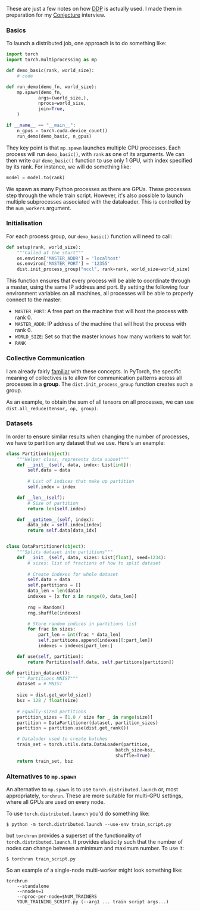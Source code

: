 These are just a few notes on how [DDP](DDP.md) is actually used. I made them in preparation for my [Conjecture](../../../Random/Applications/Application%20Process/Conjecture.md) interview.


### Basics

To launch a distributed job, one approach is to do something like:

```python
import torch
import torch.multiprocessing as mp

def demo_basic(rank, world_size):
	# code

def run_demo(demo_fn, world_size):
	mp.spawn(demo_fn,
			args=(world_size,),
			nprocs=world_size,
			join=True,
	)

if __name__ == "__main__":
	n_gpus = torch.cuda.device_count()
	run_demo(demo_basic, n_gpus)
```

They key point is that `mp.spawn` launches multiple CPU processes. Each process will run `demo_basic()`, with `rank` as one of its arguments. We can then write our `demo_basic()` function to use only 1 GPU, with index specified by its rank. For instance, we will do something like:

```python
model = model.to(rank)
```

We spawn as many Python processes as there are GPUs. These processes step through the whole train script. However, it's also possible to launch multiple subprocesses associated with the dataloader. This is controlled by the `num_workers` argument.

### Initialisation
For each process group, our `demo_basic()` function will need to call:

```python
def setup(rank, world_size):
	"""Called at the start"""
	os.environ['MASTER_ADDR'] = 'localhost'
	os.environ['MASTER_PORT'] = '12355'
	dist.init_process_group("nccl", rank=rank, world_size=world_size)
```

This function ensures that every process will be able to coordinate through a master, using the same IP address and port. By setting the following four environment variables on all machines, all processes will be able to properly connect to the master:

* `MASTER_PORT`: A free part on the machine that will host the process with rank 0.
* `MASTER_ADDR`: IP address of the machine that will host the process with rank 0.
* `WORLD_SIZE`: Set so that the master knows how many workers to wait for.
* `RANK`

### Collective Communication
I am already fairly [familiar](../../NCCL%20Collectives.md) with these concepts. In PyTorch, the specific meaning of collectives is to allow for communication patterns across all processes in a **group**. The `dist.init_process_group` function creates such a group.

As an example, to obtain the sum of all tensors on all processes, we can use `dist.all_reduce(tensor, op, group)`.

### Datasets
In order to ensure similar results when changing the number of processes, we have to partition any dataset that we use. Here's an example:

```python
class Partition(object):
	"""Helper class, represents data subset"""
    def __init__(self, data, index: List[int]):
        self.data = data
        
        # List of indices that make up partition
        self.index = index

    def __len__(self):
	    # Size of partition
        return len(self.index)

    def __getitem__(self, index):
        data_idx = self.index[index]
        return self.data[data_idx]


class DataPartitioner(object):
	"""Splits dataset into partitions"""
    def __init__(self, data, sizes: List[float], seed=1234):
	    # sizes: list of fractions of how to split dataset
	    
        # Create indexes for whole dataset
        self.data = data
        self.partitions = []
        data_len = len(data)
        indexes = [x for x in range(0, data_len)]
	    
	    rng = Random()
        rng.shuffle(indexes)

        # Store random indices in partitions list
        for frac in sizes:
            part_len = int(frac * data_len)
            self.partitions.append(indexes[0:part_len])
            indexes = indexes[part_len:]

    def use(self, partition):
        return Partition(self.data, self.partitions[partition])

def partition_dataset():
	""" Partitions MNIST"""
    dataset = # MNIST
    
    size = dist.get_world_size()
    bsz = 128 / float(size)
	
	# Equally-sized partitions
    partition_sizes = [1.0 / size for _ in range(size)]
    partition = DataPartitioner(dataset, partition_sizes)
    partition = partition.use(dist.get_rank())

	# Dataloder used to create batches 
    train_set = torch.utils.data.DataLoader(partition,
                                         batch_size=bsz,
                                         shuffle=True)
    return train_set, bsz
```


### Alternatives to `mp.spawn`
An alternative to `mp.spawn` is to use `torch.distributed.launch` or, most appropriately, `torchrun`. These are more suitable for multi-GPU settings, where all GPUs are used on every node.

To use `torch.distributed.launch` you'd do something like:

```
$ python -m torch.distributed.launch --use-env train_script.py
```

but `torchrun` provides a superset of the functionality of `torch.distributed.launch`. It provides elasticity such that the number of nodes can change between a minimum and maximum number. To use it:

```
$ torchrun train_script.py
```

So an example of a single-node multi-worker might look something like:

```
torchrun
    --standalone
    --nnodes=1
    --nproc-per-node=$NUM_TRAINERS
    YOUR_TRAINING_SCRIPT.py (--arg1 ... train script args...)
```








